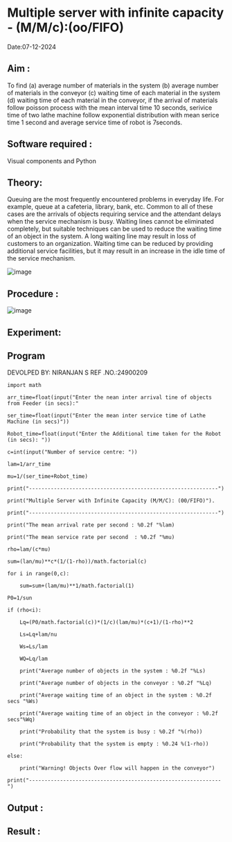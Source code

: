 # Multiple server with infinite capacity - (M/M/c):(oo/FIFO)
Date:07-12-2024
## Aim :
To find (a) average number of materials in the system (b) average number of materials in the conveyor (c) waiting time of each material in the system (d) waiting time of each material in the conveyor, if the arrival  of materials follow poisson process with the mean interval time 10 seconds, serivice time of two lathe machine follow exponential distribution with mean serice time 1 second and average service time of robot is 7seconds.

## Software required :
Visual components and Python

## Theory:
Queuing are the most frequently encountered problems in everyday life. For example, queue at a cafeteria, library, bank, etc. Common to all of these cases are the arrivals of objects requiring service and the attendant delays when the service mechanism is busy. Waiting lines cannot be eliminated completely, but suitable techniques can be used to reduce the waiting time of an object in the system. A long waiting line may result in loss of customers to an organization. Waiting time can be reduced by providing additional service facilities, but it may result in an increase in the idle time of the service mechanism.

![image](https://user-images.githubusercontent.com/103921593/203238035-1c8109bc-cbf2-4c77-baea-c5b682a752ef.png)

## Procedure :

![image](https://user-images.githubusercontent.com/103921593/203238265-176740b0-eae2-4772-90be-5449869ac9b0.png)




## Experiment:


## Program
DEVOLPED BY: NIRANJAN S
REF .NO.:24900209

    import math

    arr_time=float(input("Enter the nean inter arrival tine of objects from Feeder (in secs):" 
    
    ser_time=float(input("Enter the mean inter service time of Lathe Machine (in secs)"))

    Robot_time=float(input("Enter the Additional time taken for the Robot (in secs): "))

    c=int(input("Number of service centre: "))

    lam=1/arr_time

    mu=1/(ser_time+Robot_time)

    print("-------------------------------------------------------------")

    print("Multiple Server with Infinite Capacity (M/M/C): (00/FIFO)").

    print("-------------------------------------------------------------")

    print("The mean arrival rate per second : %0.2f "%lam)

    print("The mean service rate per second  : %0.2f "%mu)

    rho=lam/(c*mu)

    sum=(lan/mu)**c*(1/(1-rho))/math.factorial(c)

    for i in range(0,c):

        sum=sum+(lam/mu)**1/math.factorial(1)

    P0=1/sun

    if (rho<i):

        Lq=(P0/math.factorial(c))*(1/c)(lam/mu)*(c+1)/(1-rho)**2

        Ls=Lq+lam/nu

        Ws=Ls/lam

        WQ=Lq/lam

        print("Average number of objects in the system : %0.2f "%Ls)

        print("Average number of objects in the conveyor : %0.2f "%Lq)

        print("Average waiting time of an object in the system : %0.2f secs "%Ws)

        print("Average waiting time of an object in the conveyor : %0.2f secs"%Wq)

        print("Probability that the system is busy : %0.2f "%(rho))

        print("Probability that the system is empty : %0.24 %(1-rho))

    else:

        print("Warning! Objects Over flow will happen in the conveyor")

    print("--------------------------------------------------------------")    

## Output :

## Result : 

